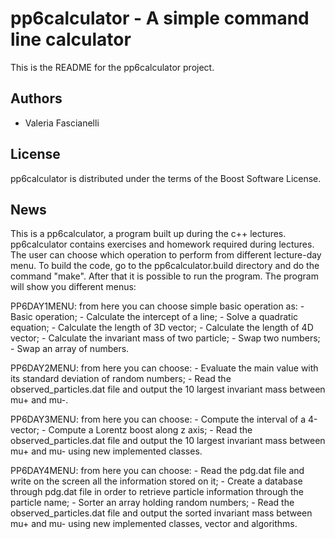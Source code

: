 pp6calculator - A simple command line calculator
================================================

This is the README for the pp6calculator project.

Authors
-------

- Valeria Fascianelli

License
-------
pp6calculator is distributed under the terms of the Boost Software License.

News
----

This is a pp6calculator, a program built up during the c++ lectures.
pp6calculator contains exercises and homework required during lectures. 
The user can choose which operation to perform from different lecture-day menu.
To build the code, go to the pp6calculator.build directory and do the command "make".
After that it is possible to run the program. 
The program will show you different menus:

PP6DAY1MENU: from here you can choose simple basic operation as:
             - Basic operation;
             - Calculate the intercept of a line;
             - Solve a quadratic equation;
             - Calculate the length of 3D vector;
             - Calculate the length of 4D vector;
             - Calculate the invariant mass of two particle;
             - Swap two numbers;
             - Swap an array of numbers. 

PP6DAY2MENU: from here you can choose:
             - Evaluate the main value with its standard deviation of random numbers;
             - Read the observed_particles.dat file and output the 10 largest invariant mass between mu+ and mu-.

PP6DAY3MENU: from here you can choose:
             - Compute the interval of a 4-vector;
             - Compute a Lorentz boost along z axis;
             - Read the observed_particles.dat file and output the 10 largest invariant mass between mu+ and mu-
               using new implemented classes.

PP6DAY4MENU: from here you can choose:
             - Read the pdg.dat file and write on the screen all the information stored on it;
             - Create a database through pdg.dat file in order to retrieve particle information through the particle name;
             - Sorter an array holding random numbers;
             - Read the observed_particles.dat file and output the sorted invariant mass between mu+ and mu-
               using new implemented classes, vector and algorithms.

            
       
